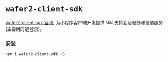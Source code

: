# `wafer2-client-sdk`

[wafer2-client-sdk 官网](https://github.com/tencentyun/wafer2-client-sdk), 为小程序客户端开发提供 `SDK` 支持会话服务和信道服务(主要用的是登录)。

### 安装

`npm i wafer2-client-sdk -S`
